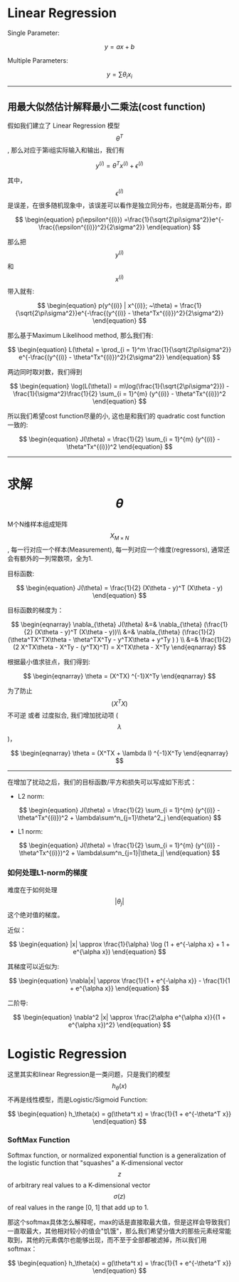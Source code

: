 # Linear Regression

Single Parameter:


$$
\begin{equation}
y  = ax +b
\end{equation}
$$


Multiple Parameters:


$$
\begin{equation}
y  = \sum \theta_i x_i 
\end{equation}
$$


---

## 用最大似然估计解释最小二乘法\(cost function\)

假如我们建立了 Linear Regression 模型 $$\theta^T$$, 那么对应于第i组实际输入和输出，我们有


$$
\begin{equation}
y^{(i)}  = \theta^T x^{(i)} + \epsilon^{(i)} 
\end{equation}
$$


其中， $$\epsilon^{(i)} $$ 是误差，在很多随机现象中，该误差可以看作是独立同分布，也就是高斯分布，即


$$
\begin{equation}
p(\epsilon^{(i)}) =\frac{1}{\sqrt{2\pi\sigma^2}}e^{-\frac{(\epsilon^{(i)})^2}{2\sigma^2}}
\end{equation}
$$


那么把$$y^{(i)}$$ 和 $$x^{(i)}$$带入就有:


$$
\begin{equation}
p(y^{(i)} | x^{(i)}; ~\theta) = \frac{1}{\sqrt{2\pi\sigma^2}}e^{-\frac{(y^{(i)} - \theta^Tx^{(i)})^2}{2\sigma^2}}
\end{equation}
$$


那么基于Maximum Likelihood method, 那么我们有:


$$
\begin{equation}
L(\theta) = \prod_{i = 1}^m \frac{1}{\sqrt{2\pi\sigma^2}} e^{-\frac{(y^{(i)} - \theta^Tx^{(i)})^2}{2\sigma^2}}
\end{equation}
$$


两边同时取对数，我们得到


$$
\begin{equation}
\log(L(\theta)) = m\log(\frac{1}{\sqrt{2\pi\sigma^2}}) - \frac{1}{\sigma^2}\frac{1}{2} \sum_{i = 1}^{m} (y^{(i)} - \theta^Tx^{(i)})^2
\end{equation}
$$


所以我们希望cost function尽量的小, 这也是和我们的 quadratic cost function 一致的:


$$
\begin{equation}
J(\theta) = \frac{1}{2} \sum_{i = 1}^{m} (y^{(i)} - \theta^Tx^{(i)})^2
\end{equation}
$$


---

# 求解 $$\theta$$

M个N维样本组成矩阵 $$X_{M\times N}$$, 每一行对应一个样本\(Measurement\), 每一列对应一个维度\(regressors\), 通常还会有额外的一列常数项，全为1.

目标函数:


$$
\begin{equation}
J(\theta) = \frac{1}{2} (X\theta - y)^T (X\theta - y)
\end{equation}
$$


目标函数的梯度为：


$$
\begin{eqnarray}
\nabla_{\theta} J(\theta) &=& \nabla_{\theta}  (\frac{1}{2} (X\theta - y)^T (X\theta - y))\\
            &=& \nabla_{\theta} (\frac{1}{2} (\theta^TX^TX\theta - \theta^TX^Ty - y^TX\theta + y^Ty )  )        \\
            &=& \frac{1}{2}(2 X^TX\theta - X^Ty - (y^TX)^T) = X^TX\theta - X^Ty            
\end{eqnarray}
$$


根据最小值求驻点，我们得到:


$$
\begin{eqnarray}
\theta = (X^TX) ^{-1}X^Ty         
\end{eqnarray}
$$


为了防止$$(X^TX)$$不可逆 或者 过度拟合, 我们增加扰动项 \($$\lambda$$\)，


$$
\begin{eqnarray}
\theta = (X^TX + \lambda I) ^{-1}X^Ty         
\end{eqnarray}
$$


---

在增加了扰动之后，我们的目标函数/平方和损失可以写成如下形式：

* L2 norm: 


$$
\begin{equation}
J(\theta) = \frac{1}{2} \sum_{i = 1}^{m} (y^{(i)} - \theta^Tx^{(i)})^2 + \lambda\sum^n_{j=1}\theta^2_j
\end{equation}
$$


* L1 norm:


$$
\begin{equation}
J(\theta) = \frac{1}{2} \sum_{i = 1}^{m} (y^{(i)} - \theta^Tx^{(i)})^2 + \lambda\sum^n_{j=1}|\theta_j|
\end{equation}
$$


### 如何处理L1-norm的梯度

难度在于如何处理$$|\theta_j|$$这个绝对值的梯度。

近似：


$$
\begin{equation}
|x| \approx \frac{1}{\alpha} \log (1 + e^{-\alpha x} + 1 + e^{\alpha x})
\end{equation}
$$


其梯度可以近似为:


$$
\begin{equation}
\nabla|x| \approx \frac{1}{1 + e^{-\alpha x}} - \frac{1}{1 + e^{\alpha x}}
\end{equation}
$$


二阶导:


$$
\begin{equation}
\nabla^2 |x| \approx \frac{2\alpha e^{\alpha x}}{(1 + e^{\alpha x})^2}
\end{equation}
$$


# Logistic Regression

这里其实和linear Regression是一类问题，只是我们的模型 $$h_\theta(x)$$ 不再是线性模型，而是Logistic/Sigmoid Function:


$$
\begin{equation}
h_\theta(x) = g(\theta^t x) = \frac{1}{1 + e^{-\theta^T x}}
\end{equation}
$$


### SoftMax Function

Softmax function, or normalized exponential function is a generalization of the logistic function that "squashes" a K-dimensional vector $$z$$ of arbitrary real values to a K-dimensional vector $$\sigma(z)$$ of real values in the range \[0, 1\] that add up to 1.

那这个softmax具体怎么解释呢，max的话是直接取最大值，但是这样会导致我们一直取最大，其他相对较小的值会"饥饿"，那么我们希望分值大的那些元素经常能取到，其他的元素偶尔也能够出现，而不至于全部都被滤掉，所以我们用softmax：

$$
\begin{equation}
h_\theta(x) = g(\theta^t x) = \frac{1}{1 + e^{-\theta^T x}}
\end{equation}
$$






